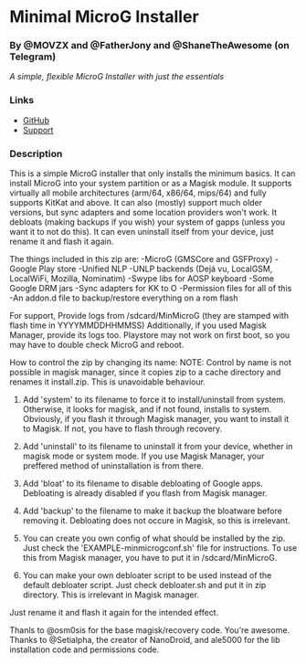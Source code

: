 # Minimal MicroG Installer
### By @MOVZX and @FatherJony and @ShaneTheAwesome (on Telegram)
*A simple, flexible MicroG Installer with just the essentials*

### Links
* [GitHub](https://github.com/NoGooLag/MicroG_Packs)
* [Support](https://t.me/joinchat/GCenEkX2D7dv1dFPK73e7A)
### Description
This is a simple MicroG installer that only installs the minimum basics. It can install MicroG into your system partition or as a Magisk module. It supports virtually all mobile architectures (arm/64, x86/64, mips/64) and fully supports KitKat and above. It can also (mostly) support much older versions, but sync adapters and some location providers won't work. It debloats (making backups if you wish) your system of gapps (unless you want it to not do this). It can even uninstall itself from your device, just rename it and flash it again.

The things included in this zip are:
-MicroG (GMSCore and GSFProxy)
-Google Play store
-Unified NLP
-UNLP backends (Dejá vu, LocalGSM, LocalWiFi, Mozilla, Nominatim)
-Swype libs for AOSP keyboard
-Some Google DRM jars
-Sync adapters for KK to O
-Permission files for all of this
-An addon.d file to backup/restore everything on a rom flash

For support, Provide logs from /sdcard/MinMicroG (they are stamped with flash time in YYYYMMDDHHMMSS)
Additionally, if you used Magisk Manager, provide its logs too.
Playstore may not work on first boot, so you may have to double check MicroG and reboot.

How to control the zip by changing its name:
NOTE: Control by name is not possible in magisk manager, since it copies zip to a cache directory and renames it install.zip. This is unavoidable behaviour.

1. Add 'system' to its filename to force it to install/uninstall from system. Otherwise, it looks for magisk, and if not found, installs to system. Obviously, if you flash it through Magisk manager, you want to install it to Magisk. If not, you have to flash through recovery.

2. Add 'uninstall' to its filename to uninstall it from your device, whether in magisk mode or system mode. If you use Magisk Manager, your preffered method of uninstallation is from there.

3. Add 'bloat' to its filename to disable debloating of Google apps. Debloating is already disabled if you flash from Magisk manager.

4. Add 'backup' to the filename to make it backup the bloatware before removing it. Debloating does not occure in Magisk, so this is irrelevant.

5. You can create you own config of what should be installed by the zip. Just check the 'EXAMPLE-minmicrogconf.sh' file for instructions. To use this from Magisk manager, you have to put it in /sdcard/MinMicroG.

6. You can make your own debloater script to be used instead of the default debloater script. Just check debloater.sh and put it in zip directory. This is irrelevant in Magisk manager.

Just rename it and flash it again for the intended effect.

Thanls to @osm0sis for the base magisk/recovery code. You're awesome.
Thanks to @Setialpha, the creator of NanoDroid, and ale5000 for the lib installation code and permissions code.
